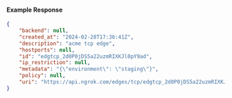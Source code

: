 <!-- Code generated for API Clients. DO NOT EDIT. -->

#### Example Response

```json
{
	"backend": null,
	"created_at": "2024-02-28T17:36:41Z",
	"description": "acme tcp edge",
	"hostports": null,
	"id": "edgtcp_2d0P0jDS5a22uzmRIXKJl0pY9ad",
	"ip_restriction": null,
	"metadata": "{\"environment\": \"staging\"}",
	"policy": null,
	"uri": "https://api.ngrok.com/edges/tcp/edgtcp_2d0P0jDS5a22uzmRIXKJl0pY9ad"
}
```
